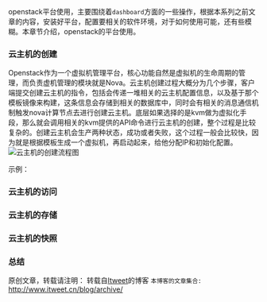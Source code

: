 openstack平台使用，主要围绕着`dashboard`方面的一些操作，根据本系列之前文章的内容，安装好平台，配置要相关的软件环境，对于如何使用可能，还有些模糊。本章节介绍，openstack的平台使用。

### 云主机的创建
Openstack作为一个虚拟机管理平台，核心功能自然是虚拟机的生命周期的管理，而负责虚机管理的模块就是Nova。云主机创建过程大概分为几个步骤，客户端提交创建云主机的指令，包括会传递一堆相关的云主机配置信息，以及基于那个模板镜像来构建，这条信息会存储到相关的数据库中，同时会有相关的消息通信机制触发nova计算节点去进行创建云主机。底层如果选择的是kvm做为虚拟化手段，那么就会调用相关的kvm提供的API命令进行云主机的创建，整个过程是比较复杂的。创建云主机会生产两种状态，成功或者失败，这个过程一般会比较快，因为就是根据模板生成一个虚拟机，再启动起来，给他分配IP和初始化配置。
![云主机的创建流程图](create-nova-compute-process.png)

示例：


### 云主机的访问

### 云主机的存储

### 云主机的快照

### 总结


原创文章，转载请注明： 转载自[Itweet](http://www.itweet.cn)的博客
`本博客的文章集合:` http://www.itweet.cn/blog/archive/
